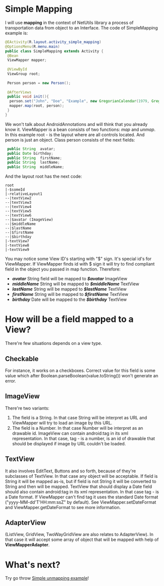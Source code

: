 Simple Mapping
=======
I will use __mapping__ in the context of NetUtils library a process of transportation data from object to an Interface. The code of SimpleMapping example is:

```java
@EActivity(R.layout.activity_simple_mapping)
@OptionsMenu(R.menu.main)
public class SimpleMapping extends Activity {
 @Bean
 ViewMapper mapper;
	
 @ViewById 
 ViewGroup root;
	
 Person person = new Person();
	
 @AfterViews
 public void init(){
  person.set("John", "Doe", "Example", new GregorianCalendar(1979, GregorianCalendar.JANUARY, 21).getTime(), "http://neogrotesque.net/wp-content/uploads/avatar-6.jpg");
  mapper.map(root, person);
 }
}
```

We won't talk about AndroidAnnotations and will think that you already know it. ViewMapper is a bean consists of two functions: _map_ and _unmap_.
In this example root - is the layout where are all controls located. And person is just an object.
Class person consists of the next fields:

```java
 public String	avatar;
 public Date birthday;
 public String	firstName;
 public String	lastName;
 public String	middleName;
```

And the layout root has the next code:

```
root
|-$someId
|-relativeLayout1
--|textView2
--|textView3
--|textView4
--|textView5
--|textView6
--|$avatar (ImageView)
--|$middleName
--|$lastName
--|$firstName
--|$birthday
|-textView7
|-textView8
|-textView9
```
You may notice some View ID's starting with "$" sign. It's special id's for ViewMapper. If ViewMapper finds id with $ sign it will try to find compliant field in the object you passed in map function.
Therefore:
 
+ ___avatar___ String field will be mapped to ___$avatar___ ImageView
+ ___middleName___ String will be mapped to ___$middleName___ TextView
+ ___lastName___ String will be mapped to ___$lastName___ TextView
+ ___firstName___ String will be mapped to ___$firstName___ TextView
+ ___birthday___ Date will be mapped to the ___$birthday___ TextView

# How will be a field mapped to a View?
There're few situations depends on a view type.

## Checkable
For instance, it works on a checkboxes. Correct value for this field is some value which after Boolean.parseBoolean(value.toString()) won't generate an error.

ImageView
------
There're two variants:

1. The field is a String. In that case String will be interpret as URL and ViewMapper will try to load an image by this URL.
1. The field is a Number. In that case Number will be interpret as an drawable id.
ImageView can contain android:tag in its xml representation. In that case, tag - is a number, is an id of drawable that should be displayed if image by URL couldn't be loaded.

## TextView
It also involves EditText, Buttons and so forth, because of they're subclasses of TextView. In that case any object will be acceptable. If field is String it will be mapped as-is, but if field is not String it will be converted to String and then will be mapped.
TextView that should display a Date field should also contain android:tag in its xml representation. In that case tag - is a Date format. If ViewMapper can't find tag it uses the standard Date format ("yyyy-MM-dd'T'HH:mm:ssZ" by default). See ViewMapper.setDateFormat and ViewMapper.getDateFormat to see more information.

## AdapterView
(ListView, GridView, TwoWayGridView are also relates to AdapterView).
In that case it will accept some array of object that will be mapped with help of __ViewMapperAdapter__.

# What's next?
Try go throw [Simple unmapping example](net-utils-samples-simple-unmapping.markdown)!